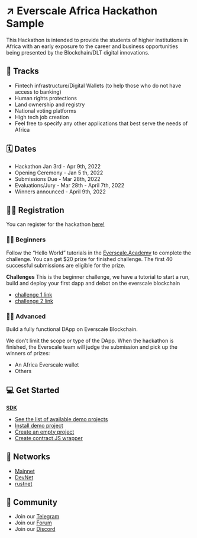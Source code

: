 # ↗ Everscale Africa Hackathon Sample

This Hackathon is intended to provide the students of higher institutions in Africa with an early exposure to the career and business opportunities being presented by the Blockchain/DLT digital innovations.

## 📌 Tracks

- Fintech infrastructure/Digital Wallets (to help those who do not have access to banking)
- Human rights protections
- Land ownership and registry
- National voting platforms
- High tech job creation
- Feel free to specify any other applications that best serve the needs of Africa

## 🗓 Dates

- Hackathon Jan 3rd - Apr 9th, 2022 
- Opening Ceremony - Jan 5 th, 2022
- Submissions Due - Mar 28th, 2022
- Evaluations/Jury - Mar 28th - April 7th, 2022
- Winners announced - April 9th, 2022

## ✍🏽 Registration

You can register for the hackathon [here!](https://forum.freeton.org/c/african-sub-governance/)

### 👶🏽 Beginners 

Follow the “Hello World” tutorials in the [Everscale.Academy](https://everscale.academy) to complete the challenge. You can get $20 prize for finished challenge. The first 40 successful submissions are eligible for the prize.

**Challenges** This is the beginner challenge, we have a tutorial to start a run, build and deploy your first dapp and debot on the everscale blockchain

- [challenge 1 link](https://freeton.academy/courses/write-and-deploy-your-first-debot-on-windows-os/)
- [challenge 2 link](https://github.com/tonlabs/tondev#create-your-first-contract)

### 👴🏽 Advanced
Build a fully functional DApp on Everscale Blockchain.

We don't limit the scope or type of the DApp. When the hackathon is finished, the Everscale team will judge the submission and pick up the winners of prizes:

- An Africa Everscale wallet
- Others

## 💻 Get Started

**[SDK](https://github.com/tonlabs/tondev#sdk)**
- [See the list of available demo projects](https://github.com/tonlabs/tondev#see-the-list-of-available-demo-projects)
- [Install demo project](https://github.com/tonlabs/tondev#install-demo-project)
- [Create an empty project](https://github.com/tonlabs/tondev#create-an-empty-project)
- [Create contract JS wrapper](https://github.com/tonlabs/tondev#create-contract-js-wrapper)

## 📡 Networks
- [Mainnet](main.ton.dev)
- [DevNet](net.ton.dev)
- [rustnet](rustnet.tom.dev)

## 👥 Community

- Join our [Telegram](https://t.me/Everscale_Africa)
- Join our [Forum](https://forum.freeton.org/c/african-sub-governance/)
- Join our [Discord](https://discord.gg/M9fSjEZQxM)



